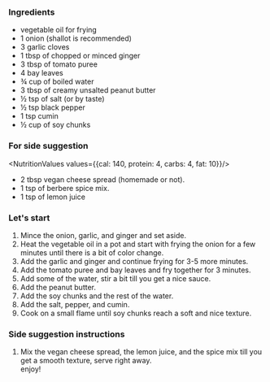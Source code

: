 ### Ingredients

- vegetable oil for frying
- 1 onion (shallot is recommended)
- 3 garlic cloves
- 1 tbsp of chopped or minced ginger
- 3 tbsp of tomato puree
- 4 bay leaves
- ¾ cup of boiled water
- 3 tbsp of creamy unsalted peanut butter
- ½ tsp of salt (or by taste)
- ½ tsp black pepper
- 1 tsp cumin
- ½ cup of soy chunks

### For side suggestion

<NutritionValues values={{cal: 140, protein: 4, carbs: 4, fat: 10}}/>

- 2 tbsp vegan cheese spread (homemade or not).
- 1 tsp of berbere spice mix.
- 1 tsp of lemon juice

### Let's start

1. Mince the onion, garlic, and ginger and set aside.
2. Heat the vegetable oil in a pot and start with frying the onion for a few minutes until there is a bit of color change.
3. Add the garlic and ginger and continue frying for 3-5 more minutes.
4. Add the tomato puree and bay leaves and fry together for 3 minutes.
5. Add some of the water, stir a bit till you get a nice sauce.
6. Add the peanut butter.
7. Add the soy chunks and the rest of the water.
8. Add the salt, pepper, and cumin.
9. Cook on a small flame until soy chunks reach a soft and nice texture.

### Side suggestion instructions

1. Mix the vegan cheese spread, the lemon juice, and the spice mix till you get a smooth texture, serve right away.<br/>
enjoy!

